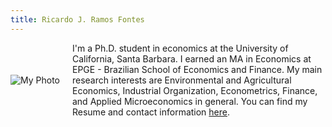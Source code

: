 ```yaml
---
title: Ricardo J. Ramos Fontes
---
```


<div style="display: flex; align-items: center; flex-wrap: wrap; gap: 20px;">

  <img src="/images/professional_pic.jpeg" alt="My Photo" style="max-width: 300px; height: auto;">

  <div style="flex: 1; min-width: 250px;">
    I'm a Ph.D. student in economics at the University of California, Santa Barbara. I earned an MA in Economics at EPGE - Brazilian School of Economics and Finance.
    My main research interests are Environmental and Agricultural Economics, Industrial Organization, Econometrics, Finance, and Applied Microeconomics in general.
    You can find my Resume and contact information <a href="/about/">here</a>.

  </div>

</div>

